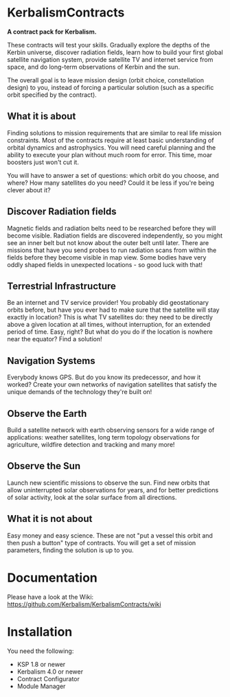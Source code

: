 # KerbalismContracts

**A contract pack for Kerbalism.**

These contracts will test your skills. Gradually explore the depths of the Kerbin universe, discover radiation fields, learn how to build your first global satellite navigation system, provide satellite TV and internet service from space, and do long-term observations of Kerbin and the sun.

The overall goal is to leave mission design (orbit choice, constellation design) to you, instead of forcing a particular solution (such as a specific orbit specified by the contract).


## What it is about

Finding solutions to mission requirements that are similar to real life mission constraints. Most of the contracts require at least basic understanding of orbital dynamics and astrophysics. You will need careful planning and the ability to execute your plan without much room for error. This time, moar boosters just won't cut it.

You will have to answer a set of questions: which orbit do you choose, and where? How many satellites do you need? Could it be less if you're being clever about it?


## Discover Radiation fields

Magnetic fields and radiation belts need to be researched before they will become visible. Radiation fields are discovered independently, so you might see an inner belt but not know about the outer belt until later. There are missions that have you send probes to run radiation scans from within the fields before they become visible in map view. Some bodies have very oddly shaped fields in unexpected locations - so good luck with that!


## Terrestrial Infrastructure

Be an internet and TV service provider! You probably did geostationary orbits before, but have you ever had to make sure that the satellite will stay exactly in location? This is what TV satellites do: they need to be directly above a given location at all times, without interruption, for an extended period of time. Easy, right? But what do you do if the location is nowhere near the equator? Find a solution!


## Navigation Systems

Everybody knows GPS. But do you know its predecessor, and how it worked? Create your own networks of navigation
satellites that satisfy the unique demands of the technology they're built on!


## Observe the Earth

Build a satellite network with earth observing sensors for a wide range of applications: weather satellites, long term topology observations for agriculture, wildfire detection and tracking and many more!


## Observe the Sun

Launch new scientific missions to observe the sun. Find new orbits that allow uninterrupted solar observations for years, and for better predictions of solar activity, look at the solar surface from all directions.


## What it is not about

Easy money and easy science. These are not "put a vessel this orbit and then push a button" type of contracts. You will get a set of mission parameters, finding the solution is up to you.


# Documentation

Please have a look at the Wiki: https://github.com/Kerbalism/KerbalismContracts/wiki

# Installation

You need the following:

* KSP 1.8 or newer
* Kerbalism 4.0 or newer
* Contract Configurator
* Module Manager
